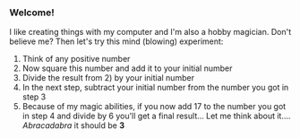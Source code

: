 ### Welcome!

I like creating things with my computer and I'm also a hobby magician. Don't believe me? Then let's try this mind (blowing) experiment:

  1) Think of any positive number
  2) Now square this number and add it to your initial number
  3) Divide the result from 2) by your initial number
  4) In the next step, subtract your initial number from the number you got in step 3
  5) Because of my magic abilities, if you now add 17 to the number you got in step 4 and divide by 6 you'll get a final result... Let me think about it.... *Abracadabra* it should be **3**

<!--
**git-bauerseb/git-bauerseb** is a ✨ _special_ ✨ repository because its `README.md` (this file) appears on your GitHub profile.

Here are some ideas to get you started:

- 🔭 I’m currently working on ...
- 🌱 I’m currently learning ...
- 👯 I’m looking to collaborate on ...
- 🤔 I’m looking for help with ...
- 💬 Ask me about ...
- 📫 How to reach me: ...
- 😄 Pronouns: ...
- ⚡ Fun fact: ...
-->
